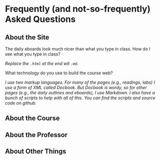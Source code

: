 Frequently (and not-so-frequently) Asked Questions
==================================================

About the Site
--------------

The daily eboards look much nicer than what you type in class.  How
do I see what you type in class?

*Replace the `.html` at the end wit `.md`.*

What technology do you use to build the course web?

*I use two markup languages.  For many of the pages (e.g., readings,
labs) I use a form of XML called Docbook.  But Docbook is wordy, so
for other pages (e.g., the daily outlines and eboards), I use
Markdown.  I also have a bunch of scripts to help with all of this.
You can find the scripts and source code on github.*

About the Course
----------------

About the Professor
-------------------

About Other Things
------------------


